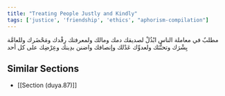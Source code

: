 ```yaml
---
title: "Treating People Justly and Kindly"
tags: ['justice', 'friendship', 'ethics', "aphorism-compilation"]
---
```


 مطلبٌ في معاملة الناس ابْذُلْ لصديقك دمك ومالك ولمعرفتك رِفْدك ومَحْضَرك وللعامَّة بِشْرَك وتحنُّنَك ولعدوِّك عَدْلك وإنصافك  واضنن بدِينك وعِرْضِك على كل أحد

## Similar Sections
- [[Section (duya.87)]]
